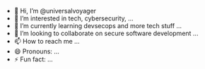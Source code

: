 - 👋 Hi, I’m @universalvoyager
- 👀 I’m interested in tech, cybersecurity, ...
- 🌱 I’m currently learning devsecops and more tech stuff ...
- 💞️ I’m looking to collaborate on secure software development ...
- 📫 How to reach me ...
- 😄 Pronouns: ...
- ⚡ Fun fact: ...

<!---
universalvoyager/universalvoyager is a ✨ special ✨ repository because its `README.md` (this file) appears on your GitHub profile.
You can click the Preview link to take a look at your changes.
--->
